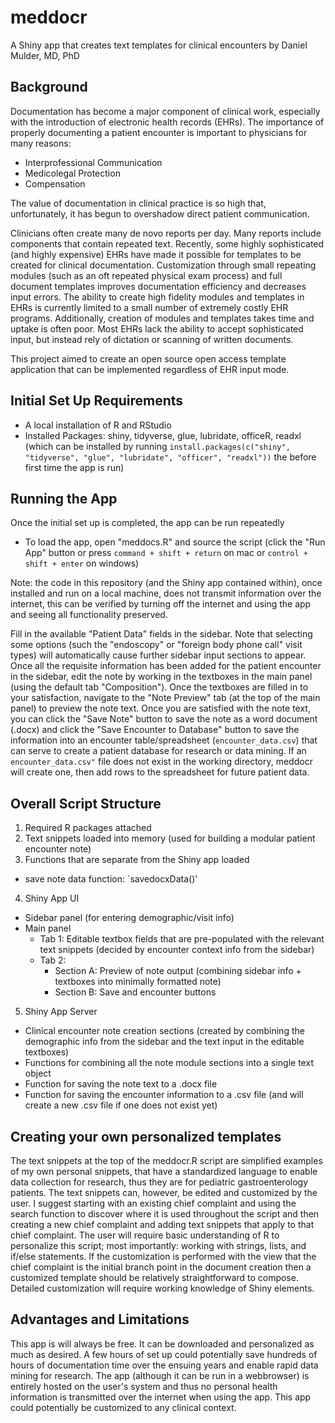 # meddocr
A Shiny app that creates text templates for clinical encounters
by Daniel Mulder, MD, PhD

## Background
Documentation has become a major component of clinical work, especially with the introduction of electronic health records (EHRs).
The importance of properly documenting a patient encounter is important to physicians for many reasons:
- Interprofessional Communication
- Medicolegal Protection
- Compensation

The value of documentation in clinical practice is so high that, unfortunately, it has begun to overshadow direct patient communication.

Clinicians often create many de novo reports per day. Many reports include components that contain repeated text. Recently, some highly sophisticated (and highly expensive) EHRs have made it possible for templates to be created for clinical documentation. Customization through small repeating modules (such as an oft repeated physical exam process) and full document templates improves documentation efficiency and decreases input errors. The ability to create high fidelity modules and templates in EHRs is currently limited to a small number of extremely costly EHR programs. Additionally, creation of modules and templates takes time and uptake is often poor. Most EHRs lack the ability to accept sophisticated input, but instead rely of dictation or scanning of written documents.

This project aimed to create an open source open access template application that can be implemented regardless of EHR input mode.

## Initial Set Up Requirements
- A local installation of R and RStudio
- Installed Packages: shiny, tidyverse, glue, lubridate, officeR, readxl (which can be installed by running `install.packages(c("shiny", "tidyverse", "glue", "lubridate", "officer", "readxl"))` the before first time the app is run)

## Running the App
Once the initial set up is completed, the app can be run repeatedly

- To load the app, open "meddocs.R" and source the script (click the "Run App" button or press `command + shift + return` on mac or `control + shift + enter` on windows)

Note: the code in this repository (and the Shiny app contained within), once installed and run on a local machine, does not transmit information over the internet, this can be verified by turning off the internet and using the app and seeing all functionality preserved.

Fill in the available "Patient Data" fields in the sidebar. Note that selecting some options (such the "endoscopy" or "foreign body phone call" visit types) will automatically cause further sidebar input sections to appear. Once all the requisite information has been added for the patient encounter in the sidebar, edit the note by working in the textboxes in the main panel (using the default tab "Composition"). Once the textboxes are filled in to your satisfaction, navigate to the "Note Preview" tab (at the top of the main panel) to preview the note text. Once you are satisfied with the note text, you can click the "Save Note" button to save the note as a word document (.docx) and click the "Save Encounter to Database" button to save the information into an encounter table/spreadsheet (`encounter_data.csv`) that can serve to create a patient database for research or data mining. If an `encounter_data.csv"` file does not exist in the working directory, meddocr will create one, then add rows to the spreadsheet for future patient data.

## Overall Script Structure
1. Required R packages attached
2. Text snippets loaded into memory (used for building a modular patient encounter note)
3. Functions that are separate from the Shiny app loaded
  - save note data function: `savedocxData()'
4. Shiny App UI
  - Sidebar panel (for entering demographic/visit info)
  - Main panel
    - Tab 1: Editable textbox fields that are pre-populated with the relevant text snippets (decided by encounter context info from the sidebar)
    - Tab 2: 
      - Section A: Preview of note output (combining sidebar info + textboxes into minimally formatted note)
      - Section B: Save and encounter buttons
5. Shiny App Server
  - Clinical encounter note creation sections (created by combining the demographic info from the sidebar and the text input in the editable textboxes)
  - Functions for combining all the note module sections into a single text object
  - Function for saving the note text to a .docx file
  - Function for saving the encounter information to a .csv file (and will create a new .csv file if one does not exist yet)


## Creating your own personalized templates
The text snippets at the top of the meddocr.R script are simplified examples of my own personal snippets, that have a standardized language to enable data collection for research, thus they are for pediatric gastroenterology patients. The text snippets can, however, be edited and customized by the user. I suggest starting with an existing chief complaint and using the search function to discover where it is used throughout the script and then creating a new chief complaint and adding text snippets that apply to that chief complaint. The user will require basic understanding of R to personalize this script; most importantly: working with strings, lists, and if/else statements. If the customization is performed with the view that the chief complaint is the initial branch point in the document creation then a customized template should be relatively straightforward to compose. Detailed customization will require working knowledge of Shiny elements.

## Advantages and Limitations
This app is will always be free. It can be downloaded and personalized as much as desired. A few hours of set up could potentially save hundreds of hours of documentation time over the ensuing years and enable rapid data mining for research. The app (although it can be run in a webbrowser) is entirely hosted on the user's system and thus no personal health information is transmitted over the internet when using the app. This app could potentially be customized to any clinical context.
